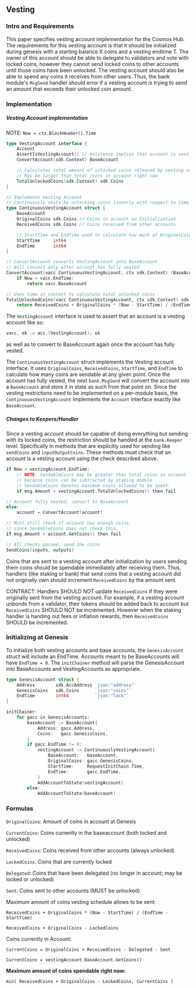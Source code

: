 ## Vesting

### Intro and Requirements

This paper specifies vesting account implementation for the Cosmos Hub. 
The requirements for this vesting account is that it should be initialized during genesis with
a starting balance X coins and a vesting endtime T. The owner of this account should be able to delegate to validators 
and vote with locked coins, however they cannot send locked coins to other accounts until those coins have been unlocked. 
The vesting account should also be able to spend any coins it receives from other users. 
Thus, the bank module's `MsgSend` handler should error if a vesting account is trying to send an amount that exceeds their 
unlocked coin amount.

### Implementation

##### Vesting Account implementation

NOTE:  `Now = ctx.BlockHeader().Time`

```go
type VestingAccount interface {
    Account
    AssertIsVestingAccount() // existence implies that account is vesting.
    ConvertAccount(sdk.Context) BaseAccount

    // Calculates total amount of unlocked coins released by vesting schedule
    // May be larger than total coins in account right now
    TotalUnlockedCoins(sdk.Context) sdk.Coins
}

// Implements Vesting Account
// Continuously vests by unlocking coins linearly with respect to time
type ContinuousVestingAccount struct {
    BaseAccount
    OriginalCoins sdk.Coins // Coins in account on Initialization
    ReceivedCoins sdk.Coins // Coins received from other accounts

    // StartTime and EndTime used to calculate how much of OriginalCoins is unlocked at any given point
    StartTime     int64
    EndTime       int64
}

// ConvertAccount converts VestingAccount into BaseAccount
// Will convert only after account has fully vested
ConvertAccount(vacc ContinuousVestingAccount, ctx sdk.Context) (BaseAccount):
    if Now > vacc.EndTime:
        return vacc.BaseAccount

// Uses time in context to calculate total unlocked coins
TotalUnlockedCoins(vacc ContinuousVestingAccount, ctx sdk.Context) sdk.Coins:
    return ReceivedCoins + OriginalCoins * (Now - StartTime) / (EndTime - StartTime)

```

The `VestingAccount` interface is used to assert that an account is a vesting account like so:

```go
vacc, ok := acc.(VestingAccount); ok
```

as well as to convert to BaseAccount again once the account has fully vested.

The `ContinuousVestingAccount` struct implements the Vesting account interface. It uses `OriginalCoins`, `ReceivedCoins`, 
`StartTime`, and `EndTime` to calculate how many coins are sendable at any given point. Once the account has fully vested, 
the next `bank.MsgSend` will convert the account into a `BaseAccount` and store it in state as such from that point on. 
Since the vesting restrictions need to be implemented on a per-module basis, the `ContinuouosVestingAccount` implements 
the `Account` interface exactly like `BaseAccount`.

##### Changes to Keepers/Handler

Since a vesting account should be capable of doing everything but sending with its locked coins, the restriction should be 
handled at the `bank.Keeper` level. Specifically in methods that are explicitly used for sending like 
`sendCoins` and `inputOutputCoins`. These methods must check that an account is a vesting account using the check described above.

```go
if Now < vestingAccount.EndTime:
    // NOTE: SendableCoins may be greater than total coins in account 
    // because coins can be subtracted by staking module
    // SendableCoins denotes maximum coins allowed to be spent.
    if msg.Amount > vestingAccount.TotalUnlockedCoins() then fail

// Account fully vested, convert to BaseAccount
else:
    account = ConvertAccount(account) 

// Must still check if account has enough coins,
// since SendableCoins does not check this.
if msg.Amount > account.GetCoins() then fail

// All checks passed, send the coins
SendCoins(inputs, outputs)

```

Coins that are sent to a vesting account after initialization by users sending them coins should be spendable 
immediately after receiving them. Thus, handlers (like staking or bank) that send coins that a vesting account did not 
originally own should increment `ReceivedCoins` by the amount sent.

CONTRACT: Handlers SHOULD NOT update `ReceivedCoins` if they were originally sent from the vesting account. For example, if a vesting account unbonds from a validator, their tokens should be added back to account but `ReceivedCoins` SHOULD NOT be incremented.
However when the staking handler is handing out fees or inflation rewards, then `ReceivedCoins` SHOULD be incremented.

### Initializing at Genesis

To initialize both vesting accounts and base accounts, the `GenesisAccount` struct will include an EndTime. Accounts meant to be 
BaseAccounts will have `EndTime = 0`. The `initChainer` method will parse the GenesisAccount into BaseAccounts and VestingAccounts 
as appropriate.

```go
type GenesisAccount struct {
    Address        sdk.AccAddress `json:"address"`
    GenesisCoins   sdk.Coins      `json:"coins"`
    EndTime        int64          `json:"lock"`
}

initChainer:
    for gacc in GenesisAccounts:
        baseAccount := BaseAccount{
            Address: gacc.Address,
            Coins:   gacc.GenesisCoins,
        }
        if gacc.EndTime != 0:
            vestingAccount := ContinuouslyVestingAccount{
                BaseAccount:   baseAccount,
                OriginalCoins: gacc.GenesisCoins,
                StartTime:     RequestInitChain.Time,
                EndTime:       gacc.EndTime,
            }
            AddAccountToState(vestingAccount)
        else:
            AddAccountToState(baseAccount)

```

### Formulas

`OriginalCoins`: Amount of coins in account at Genesis

`CurrentCoins`: Coins currently in the baseaccount (both locked and unlocked)

`ReceivedCoins`: Coins received from other accounts (always unlocked)

`LockedCoins`: Coins that are currently locked

`Delegated`: Coins that have been delegated (no longer in account; may be locked or unlocked)

`Sent`: Coins sent to other accounts (MUST be unlocked)

Maximum amount of coins vesting schedule allows to be sent:

`ReceivedCoins + OriginalCoins * (Now - StartTime) / (EndTime - StartTime)`

`ReceivedCoins + OriginalCoins - LockedCoins`

Coins currently in Account:

`CurrentCoins = OriginalCoins + ReceivedCoins - Delegated - Sent`

`CurrentCoins = vestingAccount.BaseAccount.GetCoins()`

**Maximum amount of coins spendable right now:**

`min( ReceivedCoins + OriginalCoins - LockedCoins, CurrentCoins )`
